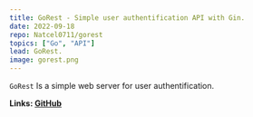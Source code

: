 ```yaml
---
title: GoRest - Simple user authentification API with Gin.
date: 2022-09-18
repo: Natcel0711/gorest
topics: ["Go", "API"]
lead: GoRest.
image: gorest.png
---
```


`GoRest` Is a simple web server for user authentification.

**Links: [GitHub](https://github.com/Natcel0711/gorest)**
